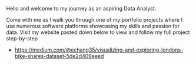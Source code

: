 Hello and welcome to my journey as an aspiring Data Analyst. 

Come with me as I walk you through one of my portfolio projects where I use numerous software platforms showcasing my skills and passion for data. Visit my website pasted down below to view and follow my full project step-by-step

- https://medium.com/@echang35/visualizing-and-exploring-londons-bike-shares-dataset-5de2d409eeed
